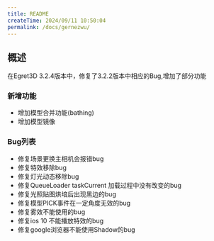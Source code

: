 ```yaml
---
title: README
createTime: 2024/09/11 10:50:04
permalink: /docs/gernezwu/
---
```

## 概述
在Egret3D 3.2.4版本中，修复了3.2.2版本中相应的Bug,增加了部分功能


### 新增功能

* 增加模型合并功能(bathing)
* 增加模型镜像

### Bug列表

* 修复场景更换主相机会报错bug
* 修复特效移除bug
* 修复灯光动态移除bug
* 修复QueueLoader taskCurrent 加载过程中没有改变的bug
* 修复光照贴图烘培后出现黑边的bug
* 修复模型PICK事件在一定角度无效的bug
* 修复雾效不能使用的bug
* 修复ios 10 不能播放特效的bug
* 修复google浏览器不能使用Shadow的bug

